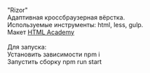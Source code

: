 "Rizor"<br>
Адаптивная кроссбраузерная вёрстка.<br>
Используемые инструменты: html, less, gulp.<br>
Макет [HTML Academy](https://htmlacademy.ru)<br>
<br>
Для запуска:<br>
Установить зависимости npm i<br>
Запустить сборку npm run start<br>

